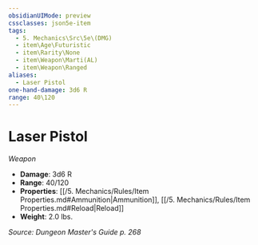```yaml
---
obsidianUIMode: preview
cssclasses: json5e-item
tags:
  - 5. Mechanics\Src\5e\(DMG)
  - item\Age\Futuristic
  - item\Rarity\None
  - item\Weapon\Marti(AL)
  - item\Weapon\Ranged
aliases:
  - Laser Pistol
one-hand-damage: 3d6 R
range: 40\120
---
```

# Laser Pistol
*Weapon*  

- **Damage**: 3d6 R
- **Range**: 40/120
- **Properties**: [[/5. Mechanics/Rules/Item Properties.md#Ammunition\|Ammunition]], [[/5. Mechanics/Rules/Item Properties.md#Reload\|Reload]]
- **Weight**: 2.0 lbs.

*Source: Dungeon Master's Guide p. 268*
